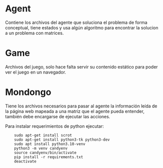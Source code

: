 # Agent

Contiene los archivos del agente que soluciona el problema de forma conceptual, tiene estados y usa algún algoritmo para encontrar la solucion a un problema con matrices.

# Game

Archivos del juego, solo hace falta servir su contenido estático para poder ver el juego en un navegador.

# Mondongo

Tiene los archivos necesarios para pasar al agente la información leída de la página web mapeada a una matriz que el agente pueda entender, también debe encargarse de ejecutar las acciones.

Para instalar requerimientos de python ejecutar:

```Shell
    sudo apt-get install scrot
    sudo apt-get install python3-tk python3-dev
    sudo apt install python3.10-venv
    python3 -m venv candyenv
    source candyenv/bin/activate
    pip install -r requirements.txt
    deactivate 
```
